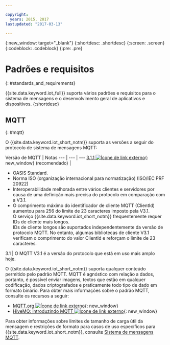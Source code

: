 ```yaml
---

copyright:
  years: 2015, 2017
lastupdated: "2017-03-13"

---
```


{:new_window: target="\_blank"}
{:shortdesc: .shortdesc}
{:screen: .screen}
{:codeblock: .codeblock}
{:pre: .pre}
# Padrões e requisitos
{: #standards_and_requirements}

{{site.data.keyword.iot_full}} suporta vários padrões e requisitos para o sistema de mensagens e o desenvolvimento geral de aplicativos e dispositivos.
{:shortdesc}


<!-- ## Blockchain
{: #blockchain}

{{site.data.keyword.iot_short_notm}} supports the following versions of the Hyperledger fabric:
- 0.5

## Python
{: #python}

Support for MQTT over SSL requires at least Python v2.7.9 or v3.4, and OpenSSL v1.0.1.
-->

## MQTT
{: #mqtt}

O {{site.data.keyword.iot_short_notm}} suporta as versões a seguir do protocolo de sistema de mensagens MQTT:

Versão de MQTT | Notas
--- | --- | ---
[3.1.1 ![Ícone de link externo](../../../icons/launch-glyph.svg "Ícone de link externo")](https://www.oasis-open.org/standards#mqttv3.1.1){: new_window} (recomendado)  | <ul><li>OASIS Standard.<li>Norma ISO (organização internacional para normatização) (ISO/IEC PRF 20922) <li>Interoperabilidade melhorada entre vários clientes e servidores por causa de uma definição mais precisa do protocolo em comparação com a V3.1.   <li>O comprimento máximo do identificador de cliente MQTT (ClientId) aumentou para 256 do limite de 23 caracteres imposto pela V3.1. </br>O serviço {{site.data.keyword.iot_short_notm}} frequentemente requer IDs de cliente mais longos. </br>IDs de cliente longos são suportados independentemente da versão de protocolo MQTT. No entanto, algumas bibliotecas de cliente V3.1 verificam o comprimento do valor ClientId e reforçam o limite de 23 caracteres.</ul>
3.1 | O MQTT V3.1 é a versão do protocolo que está em uso mais amplo hoje.

O {{site.data.keyword.iot_short_notm}} suporta qualquer conteúdo permitido pelo padrão MQTT. MQTT é agnóstico com relação a dados, portanto, é possível enviar imagens, textos que estão em qualquer codificação, dados criptografados e praticamente todo tipo de dado em formato binário. Para obter mais informações sobre o padrão MQTT, consulte os recursos a seguir:
- [MQTT.org ![Ícone de link externo](../../../icons/launch-glyph.svg "Ícone de link externo")](http://mqtt.org/){: new_window}
- [HiveMQ: introduzindo MQTT ![Ícone de link externo](../../../icons/launch-glyph.svg "Ícone de link externo")](http://www.hivemq.com/blog/mqtt-essentials-part-1-introducing-mqtt){: new_window}

Para obter informações sobre limites de tamanho de carga útil da mensagem e restrições de formato para casos de uso específicos para {{site.data.keyword.iot_short_notm}}, consulte [Sistema de mensagens MQTT](mqtt/index.html).
